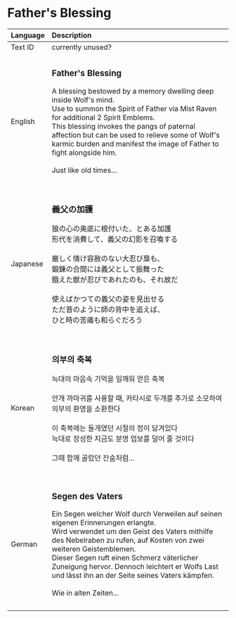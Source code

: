 # Father's Blessing

| Language | Description |
| :------- | :---------- |
| Text ID | currently unused? |
|||
| English | <h3>**Father's Blessing**</h3>A blessing bestowed by a memory dwelling deep inside Wolf's mind.<br>Use to summon the Spirit of Father via Mist Raven for additional 2 Spirit Emblems.<br>This blessing invokes the pangs of paternal affection but can be used to relieve some of Wolf's karmic burden and manifest the image of Father to fight alongside him.<br><br>Just like old times...<h3> |
|||
| Japanese | <h3>**義父の加護**</h3>狼の心の奥底に根付いた、とある加護<br>形代を消費して、義父の幻影を召喚する<br><br>厳しく情け容赦のない大忍び梟も、<br>鍛錬の合間には義父として振舞った<br>餓えた獣が忍びであれたのも、それ故だ<br><br>使えばかつての義父の姿を見出せる<br>ただ昔のように師の背中を追えば、<br>ひと時の苦痛も和らぐだろう<h3> |
|||
| Korean | <h3>**의부의 축복**</h3>늑대의 마음속 기억을 일깨워 얻은 축복<br><br>안개 까마귀를 사용할 때, 카타시로 두개를 추가로 소모하여 의부의 환영을 소환한다<br><br>이 축복에는 들개였던 시절의 정이 담겨있다<br>늑대로 장성한 지금도 분명 업보를 덜어 줄 것이다<br><br>그때 함께 골랐던 잔숨처럼...<h3> |
|||
| German | <h3>**Segen des Vaters**</h3>Ein Segen welcher Wolf durch Verweilen auf seinen eigenen Erinnerungen erlangte.<br>Wird verwendet um den Geist des Vaters mithilfe des Nebelraben zu rufen, auf Kosten von zwei weiteren Geistemblemen.<br>Dieser Segen ruft einen Schmerz väterlicher Zuneigung hervor. Dennoch leichtert er Wolfs Last und lässt ihn an der Seite seines Vaters kämpfen.<br><br>Wie in alten Zeiten...<h3> |
